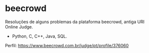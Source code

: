 # beecrowd
Resoluções de alguns problemas da plataforma beecrowd, antiga URI Online Judge.
* Python, C, C++, Java, SQL.

Perfil: https://www.beecrowd.com.br/judge/pt/profile/376060

